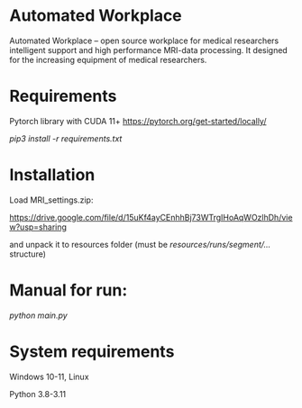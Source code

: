 # Automated Workplace
Automated Workplace – open source workplace for medical researchers intelligent support and high performance MRI-data processing. It designed for the increasing equipment of medical researchers.

# Requirements
Pytorch library with CUDA 11+ https://pytorch.org/get-started/locally/

_pip3 install -r requirements.txt_

# Installation
Load MRI_settings.zip:

https://drive.google.com/file/d/15uKf4ayCEnhhBj73WTrgIHoAqWOzlhDh/view?usp=sharing

and unpack it to resources folder (must be _resources/runs/segment/..._ structure)

# Manual for run: 
_python main.py_

# System requirements
Windows 10-11, Linux

Python 3.8-3.11

